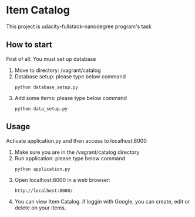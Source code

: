 # Item Catalog
This project is udacity-fullstack-nanodegree program's task

## How to start
First of all: You must set up database

1. Move to directory: /vagrant/catalog
2. Database setup: please type below command
    ```
    python database_setup.py
    ```
3. Add some items: please type below command
    ```
    python data_setup.py
    ```

## Usage

Activate application.py and then access to localhost:8000

1. Make sure you are in the /vagrant/catalog directory
2. Run application: please type below command
    ```
    python application.py
    ```
3. Open localhost:8000 in a web browser:
    ```
    http://localhost:8000/
    ```
4. You can view Item Catalog. if loggin with Google, you can create, edit or delete on your Items.
